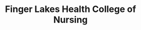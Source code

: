 ---
layout: repo
title: "Finger Lakes Health College of Nursing"
id: 20487
permalink: repos/20487/
---